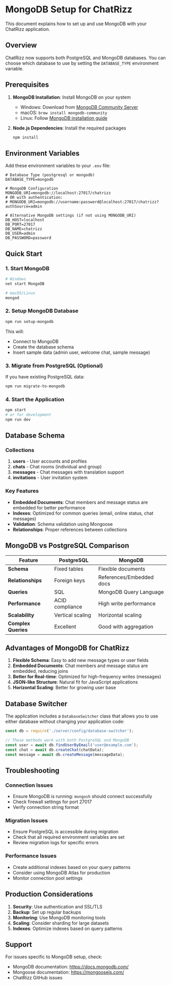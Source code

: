 # MongoDB Setup for ChatRizz

This document explains how to set up and use MongoDB with your ChatRizz application.

## Overview

ChatRizz now supports both PostgreSQL and MongoDB databases. You can choose which database to use by setting the `DATABASE_TYPE` environment variable.

## Prerequisites

1. **MongoDB Installation**: Install MongoDB on your system
   - Windows: Download from [MongoDB Community Server](https://www.mongodb.com/try/download/community)
   - macOS: `brew install mongodb-community`
   - Linux: Follow [MongoDB installation guide](https://docs.mongodb.com/manual/installation/)

2. **Node.js Dependencies**: Install the required packages
   ```bash
   npm install
   ```

## Environment Variables

Add these environment variables to your `.env` file:

```env
# Database Type (postgresql or mongodb)
DATABASE_TYPE=mongodb

# MongoDB Configuration
MONGODB_URI=mongodb://localhost:27017/chatrizz
# OR with authentication:
# MONGODB_URI=mongodb://username:password@localhost:27017/chatrizz?authSource=admin

# Alternative MongoDB settings (if not using MONGODB_URI)
DB_HOST=localhost
DB_PORT=27017
DB_NAME=chatrizz
DB_USER=admin
DB_PASSWORD=password
```

## Quick Start

### 1. Start MongoDB
```bash
# Windows
net start MongoDB

# macOS/Linux
mongod
```

### 2. Setup MongoDB Database
```bash
npm run setup-mongodb
```

This will:
- Connect to MongoDB
- Create the database schema
- Insert sample data (admin user, welcome chat, sample message)

### 3. Migrate from PostgreSQL (Optional)
If you have existing PostgreSQL data:
```bash
npm run migrate-to-mongodb
```

### 4. Start the Application
```bash
npm start
# or for development
npm run dev
```

## Database Schema

### Collections

1. **users** - User accounts and profiles
2. **chats** - Chat rooms (individual and group)
3. **messages** - Chat messages with translation support
4. **invitations** - User invitation system

### Key Features

- **Embedded Documents**: Chat members and message status are embedded for better performance
- **Indexes**: Optimized for common queries (email, online status, chat messages)
- **Validation**: Schema validation using Mongoose
- **Relationships**: Proper references between collections

## MongoDB vs PostgreSQL Comparison

| Feature | PostgreSQL | MongoDB |
|---------|------------|---------|
| **Schema** | Fixed tables | Flexible documents |
| **Relationships** | Foreign keys | References/Embedded docs |
| **Queries** | SQL | MongoDB Query Language |
| **Performance** | ACID compliance | High write performance |
| **Scalability** | Vertical scaling | Horizontal scaling |
| **Complex Queries** | Excellent | Good with aggregation |

## Advantages of MongoDB for ChatRizz

1. **Flexible Schema**: Easy to add new message types or user fields
2. **Embedded Documents**: Chat members and message status are embedded, reducing joins
3. **Better for Real-time**: Optimized for high-frequency writes (messages)
4. **JSON-like Structure**: Natural fit for JavaScript applications
5. **Horizontal Scaling**: Better for growing user base

## Database Switcher

The application includes a `DatabaseSwitcher` class that allows you to use either database without changing your application code:

```javascript
const db = require('./server/config/database-switcher');

// These methods work with both PostgreSQL and MongoDB
const user = await db.findUserByEmail('user@example.com');
const chat = await db.createChat(chatData);
const message = await db.createMessage(messageData);
```

## Troubleshooting

### Connection Issues
- Ensure MongoDB is running: `mongosh` should connect successfully
- Check firewall settings for port 27017
- Verify connection string format

### Migration Issues
- Ensure PostgreSQL is accessible during migration
- Check that all required environment variables are set
- Review migration logs for specific errors

### Performance Issues
- Create additional indexes based on your query patterns
- Consider using MongoDB Atlas for production
- Monitor connection pool settings

## Production Considerations

1. **Security**: Use authentication and SSL/TLS
2. **Backup**: Set up regular backups
3. **Monitoring**: Use MongoDB monitoring tools
4. **Scaling**: Consider sharding for large datasets
5. **Indexes**: Optimize indexes based on query patterns

## Support

For issues specific to MongoDB setup, check:
- MongoDB documentation: https://docs.mongodb.com/
- Mongoose documentation: https://mongoosejs.com/
- ChatRizz GitHub issues

